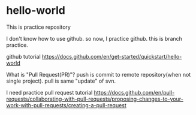 # hello-world
This is practice repository

I don't know how to use github. so now, I practice github.
this is branch practice.

github tutorial
https://docs.github.com/en/get-started/quickstart/hello-world

What is "Pull Request(PR)"?
push is commit to remote repository(when not single project).
pull is same "update" of svn.

I need practice pull request tutorial
https://docs.github.com/en/pull-requests/collaborating-with-pull-requests/proposing-changes-to-your-work-with-pull-requests/creating-a-pull-request

